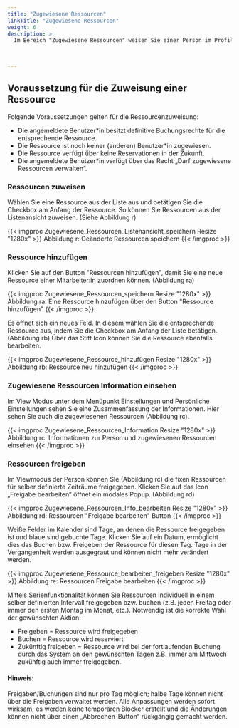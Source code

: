 ```yaml
---
title: "Zugewiesene Ressourcen"
linkTitle: "Zugewiesene Ressourcen"
weight: 6
description: >
  Im Bereich "Zugewiesene Ressourcen" weisen Sie einer Person im Profil Ressourcen fix zu (Langzeitbuchungen). Bereits zugewiesene Ressourcen können einzeln oder via Mehrfachselektion auch wieder entfernt werden.  
 


---
```

## Voraussetzung für die Zuweisung einer Ressource 
Folgende Voraussetzungen gelten für die Ressourcenzuweisung:
* Die angemeldete Benutzer*in besitzt definitive Buchungsrechte für die entsprechende Ressource. 
* Die Ressource ist noch keiner (anderen) Benutzer*in zugewiesen.
* Die Ressource verfügt über keine Reservationen in der Zukunft.
* Die angemeldete Benutzer*in verfügt über das Recht „Darf zugewiesene Ressourcen verwalten“.


### Ressourcen zuweisen 
Wählen Sie eine Ressource aus der Liste aus und betätigen Sie die Checkbox am Anfang der Ressource. So können Sie Ressourcen aus der Listenansicht zuweisen. (Siehe Abbildung r)

{{< imgproc Zugewiesene_Ressourcen_Listenansicht_speichern Resize "1280x" >}}
Abbildung r: Geänderte Ressourcen speichern
{{< /imgproc >}}

### Ressource hinzufügen
Klicken Sie auf den Button "Ressourcen hinzufügen", damit Sie eine neue Ressource einer Mitarbeiter:in zuordnen können. (Abbildung ra)


{{< imgproc Zugewiesene_Ressourcen_speichern Resize "1280x" >}}
Abbildung ra: Eine Ressource hinzufügen über den Button "Ressource hinzufügen"
{{< /imgproc >}}

Es öffnet sich ein neues Feld. In diesem wählen Sie die entsprechende Ressource aus, indem Sie die Checkbox am Anfang der Liste betätigen. (Abbildung rb)
Über das Stift Icon können Sie die Ressource ebenfalls bearbeiten.

{{< imgproc Zugewiesene_Ressource_hinzufügen Resize "1280x" >}}
Abbildung rb: Ressource neu hinzufügen
{{< /imgproc >}}

### Zugewiesene Ressourcen Information einsehen
Im View Modus unter dem Menüpunkt Einstellungen und Persönliche Einstellungen sehen Sie eine Zusammenfassung der Informationen. Hier sehen Sie auch die zugewiesenen Ressourcen (Abbildung rc).

{{< imgproc Zugewiesene_Ressourcen_Information Resize "1280x" >}}
Abbildung rc: Informationen zur Person und zugewiesenen Ressourcen einsehen
{{< /imgproc >}}

### Ressourcen freigeben
Im Viewmodus der Person können SIe (Abbildung rc) die fixen Ressourcen für selber definierte Zeiträume freigegeben. Klicken Sie auf das Icon „Freigabe bearbeiten“ öffnet ein modales Popup. (Abbildung rd)

{{< imgproc Zugewiesene_Ressourcen_Info_bearbeiten Resize "1280x" >}}
Abbildung rd: Ressourcen "Freigabe bearbeiten" Button
{{< /imgproc >}}

Weiße Felder im Kalender sind Tage, an denen die Ressource freigegeben ist und blaue sind gebuchte Tage. Klicken Sie auf ein Datum, ermöglicht dies das Buchen bzw. Freigeben der Ressource für diesen Tag. Tage in der Vergangenheit werden ausgegraut und können nicht mehr verändert werden.

{{< imgproc Zugewiesene_Ressource_bearbeiten_freigeben Resize "1280x" >}}
Abbildung re: Ressourcen Freigabe bearbeiten 
{{< /imgproc >}}

Mittels Serienfunktionalität können Sie Ressourcen individuell in einem selber definierten Intervall freigegeben bzw. buchen (z.B. jeden Freitag oder immer den ersten Montag im Monat, etc.). Notwendig ist die korrekte Wahl der gewünschten Aktion:

* Freigeben = Ressource wird freigegeben
* Buchen = Ressource wird reserviert
* Zukünftig freigeben = Ressource wird bei der fortlaufenden Buchung durch das System an den gewünschten Tagen z.B. immer am Mittwoch zukünftig auch immer freigegeben.


#### Hinweis:
Freigaben/Buchungen sind nur pro Tag möglich; halbe Tage können nicht über die Freigaben verwaltet werden. Alle Anpassungen werden sofort wirksam; es werden keine temporären Blocker erstellt und die Änderungen können nicht über einen „Abbrechen-Button“ rückgängig gemacht werden. 
